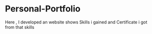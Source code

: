 # Personal-Portfolio
Here , I developed an website  shows Skills i gained and Certificate i got from that skills

